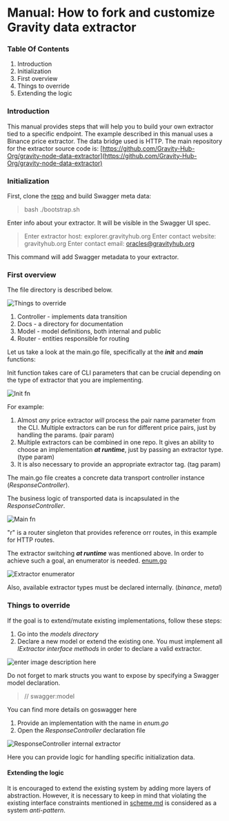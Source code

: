 # Manual: How to fork and customize Gravity data extractor

### Table Of Contents

1. Introduction
2. Initialization
3. First overview
4. Things to override
5. Extending the logic

### Introduction

This manual provides steps that will help you to build your own extractor tied to a specific endpoint. The example described in this manual uses a Binance price extractor. The data bridge used is HTTP. The main repository for the extractor source code is: [https://github.com/Gravity-Hub-Org/gravity-node-data-extractor](https://github.com/Gravity-Hub-Org/gravity-node-data-extractor)

### Initialization

First, clone the [repo](https://github.com/Gravity-Hub-Org/gravity-node-data-extractor) and build Swagger meta data:

> bash ./bootstrap.sh

Enter info about your extractor. It will be visible in the Swagger UI spec.

> Enter extractor host: explorer.gravityhub.org Enter contact website: gravityhub.org Enter contact email: [oracles@gravityhub.org](mailto:oracles@gravityhub.org)

This command will add Swagger metadata to your extractor.

### First overview

The file directory is described below.

![Things to override](https://camo.githubusercontent.com/aeddb3fa6b9be196781bcddd001ea29a4f6878ed/68747470733a2f2f692e696d6775722e636f6d2f596e4a755070662e706e67)

1. Controller - implements data transition
2. Docs - a directory for documentation
3. Model - model definitions, both internal and public
4. Router - entities responsible for routing

Let us take a look at the main.go file, specifically at the _**init**_ and _**main**_ functions:

Init function takes care of CLI parameters that can be crucial depending on the type of extractor that you are implementing.

![Init fn](https://camo.githubusercontent.com/d40e04057de866c42fa31870f4d27cd4307f19e9/68747470733a2f2f692e696d6775722e636f6d2f5a436c48614f452e706e67)

For example:

1. Almost _any_ price extractor _will_ process the pair name parameter from the CLI. Multiple extractors can be run for different price pairs, just by handling the params. \(pair param\)
2. Multiple extractors can be combined in one repo. It gives an ability to choose an implementation _**at runtime**_, just by passing an extractor type. \(type param\)
3. It is also necessary to provide an appropriate extractor tag. \(tag param\)

The main.go file creates a concrete data transport controller instance \(_ResponseController_\).

The business logic of transported data is incapsulated in the _ResponseController_.

![Main fn](https://camo.githubusercontent.com/a2cd78ca40275e77741899c5a51d622ce891e333/68747470733a2f2f692e696d6775722e636f6d2f7952614a5067672e706e67)

"r" is a router singleton that provides reference orr routes, in this example for HTTP routes.

The extractor switching _**at runtime**_ was mentioned above. In order to achieve such a goal, an enumerator is needed. [enum.go](https://github.com/Gravity-Hub-Org/gravity-node-data-extractor/blob/boilerplate/docs/models/enum.go)

![Extractor enumerator](https://camo.githubusercontent.com/f11d83c5a4980f21c76cad48c307a2071378ec87/68747470733a2f2f692e696d6775722e636f6d2f4b6c33426a53362e706e67)

Also, available extractor types must be declared internally. \(_binance_, _metal_\)

### Things to override

If the goal is to extend/mutate existing implementations, follow these steps:

1. Go into the _models directory_
2. Declare a new model or extend the existing one. You must implement all _IExtractor interface methods_ in order to declare a valid extractor. 

![enter image description here](https://camo.githubusercontent.com/893832c330c9a537b7fcd55e469b7ef18bebc8ff/68747470733a2f2f692e696d6775722e636f6d2f54443646586d412e706e67)

Do not forget to mark structs you want to expose by specifying a Swagger model declaration.

> // swagger:model

You can find more details on goswagger here

1. Provide an implementation with the name in _enum.go_
2. Open the _ResponseController_ declaration file

![ResponseController internal extractor](https://camo.githubusercontent.com/5aa9af7dcfb5992bdfd03e2200ff9b8716bcdedc/68747470733a2f2f692e696d6775722e636f6d2f6f424a357963372e706e67)

Here you can provide logic for handling specific initialization data.

#### Extending the logic

It is encouraged to extend the existing system by adding more layers of abstraction. However, it is necessary to keep in mind that violating the existing interface constraints mentioned in [scheme.md](https://github.com/Gravity-Hub-Org/gravity-node-data-extractor/blob/boilerplate/docs/docs/scheme.md) is considered as a system _anti-pattern_.

